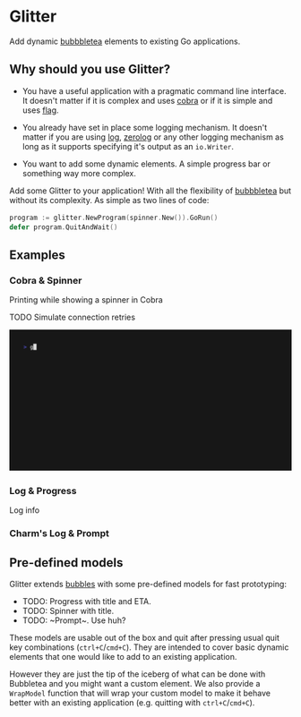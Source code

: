 # Glitter

Add dynamic [bubbbletea](https://github.com/charmbracelet/bubbletea)
elements to existing Go applications.

## Why should you use Glitter?

- You have a useful application with a pragmatic command line interface. It
doesn't matter if it is complex and uses
[cobra](https://github.com/spf13/cobra) or if it is simple and uses
[flag](https://pkg.go.dev/flag).

- You already have set in place some logging mechanism. It doesn't
matter if you are using [log](https://pkg.go.dev/log), 
[zerolog](https://github.com/rs/zerolog) or any other logging mechanism as long
as it supports specifying it's output as an `io.Writer`.

- You want to add some dynamic elements. A simple progress bar or something way
  more complex.

Add some Glitter to your application! With all the flexibility of
[bubbbletea](https://github.com/charmbracelet/bubbletea) but without its
complexity. As simple as two lines of code:

```go
program := glitter.NewProgram(spinner.New()).GoRun()
defer program.QuitAndWait()
```

## Examples

### Cobra & Spinner
Printing while showing a spinner in Cobra

TODO Simulate connection retries

![cobra](./docs/cobra-spinner.gif)

### Log & Progress
Log info

### Charm's Log & Prompt

## Pre-defined models
Glitter extends [bubbles](https://github.com/charmbracelet/bubbles) with some
pre-defined models for fast prototyping:

- TODO: Progress with title and ETA.
- TODO: Spinner with title.
- TODO: ~Prompt~. Use huh?

These models are usable out of the box and quit after pressing usual quit key
combinations (`ctrl+C`/`cmd+C`). They are intended to cover basic dynamic
elements that one would like to add to an existing application. 

However they are just the tip of the iceberg of what can be done with
Bubbletea and you might want a custom element. We also provide a `WrapModel`
function that will wrap your custom model to make it behave better with an
existing application (e.g. quitting with `ctrl+C`/`cmd+C`).